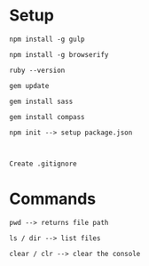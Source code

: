 
Setup
=====

	npm install -g gulp

	npm install -g browserify
		
	ruby --version

	gem update	

	gem install sass

	gem install compass

	npm init --> setup package.json



	Create .gitignore
	



Commands
========

	pwd --> returns file path

	ls / dir --> list files

	clear / clr --> clear the console


